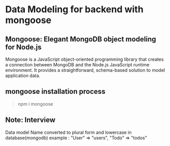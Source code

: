 # Data Modeling for backend with mongoose

## Mongoose: Elegant MongoDB object modeling for Node.js
  Mongoose is a JavaScript object-oriented programming library that creates a connection between MongoDB and the Node.js JavaScript runtime environment. 
  It provides a straightforward, schema-based solution to model application data.

## mongoose installation process
   > npm i mongoose


## Note: Interview
   Data model Name converted to plural form and lowercase in database(mongodb)
   example : "User" => "users", "Todo" => "todos"
